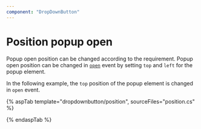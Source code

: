 ```yaml
---
component: "DropDownButton"
---
```


# Position popup open

Popup open position can be changed according to the requirement. Popup open position can be changed in [`open`](https://help.syncfusion.com/cr/cref_files/aspnetcore-js2/aspnetcore/Syncfusion.EJ2~Syncfusion.EJ2.SplitButtons.DropDownButton~open.html) event by setting `top` and `left` for the popup element.

In the following example, the `top` position of the popup element is changed in `open` event.

{% aspTab template="dropdownbutton/position", sourceFiles="position.cs" %}

{% endaspTab %}
